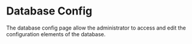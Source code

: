 # Database Config

The database config page allow the administrator to access and edit the configuration elements of the database.
